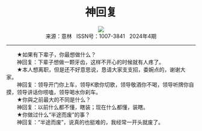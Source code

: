 # <center>神回复</center> 

<div align=center><img src="http://fslib.vip.qikan.cn/img.ashx?key=%d7%f7%d5%df%a3%ba"></div> 

<center>来源：意林   ISSN号：1007-3841   2024年4期</center> 


* * *


　　★如果有下辈子，你最想做什么？  
　　神回复：下辈子想做一颗牙齿，这样不开心的时候就有人疼了。  
　　★本人想离职，但是还不好意思说，恳请大家支支招，委婉点的，谢谢大家。  
　　神回复：领导开门你上车，领导K歌你切歌，领导敬酒你不喝，领导听牌你自摸，领导讲话你唠嗑，领导喝水你刹车。  
　　★你與之前最大的不同是什么？  
　　神回复：以前什么都不懂，瞎装；现在什么都懂，装瞎。  
　　★你做过什么“半途而废”的事？  
　　神回复：“半途而废”，说真的也挺难的，我经常一开头就废了。